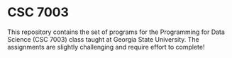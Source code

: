 # CSC 7003
This repository contains the set of programs for the Programming for Data Science (CSC 7003) class taught at Georgia State University.
The assignments are slightly challenging and require effort to complete!
